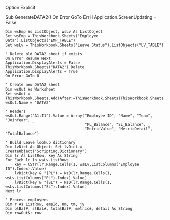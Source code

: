 Option Explicit

Sub GenerateDATA2()
    On Error GoTo ErrH
    Application.ScreenUpdating = False
    
    Dim wsEmp As ListObject, wsLv As ListObject
    Set wsEmp = ThisWorkbook.Sheets("Employee Data").ListObjects("EMP_TABLE")
    Set wsLv = ThisWorkbook.Sheets("Leave Status").ListObjects("LV_TABLE")
    
    ' Delete old DATA2 sheet if exists
    On Error Resume Next
    Application.DisplayAlerts = False
    ThisWorkbook.Sheets("DATA2").Delete
    Application.DisplayAlerts = True
    On Error GoTo 0
    
    ' Create new DATA2 sheet
    Dim wsOut As Worksheet
    Set wsOut = ThisWorkbook.Sheets.Add(After:=ThisWorkbook.Sheets(ThisWorkbook.Sheets.Count))
    wsOut.Name = "DATA2"
    
    ' Headers
    wsOut.Range("A1:I1").Value = Array("Employee ID", "Name", "Team", "JoinYear", _
                                       "PL_Balance", "SL_Balance", _
                                       "MetricValue", "MetricDetail", "TotalBalance")
    
    ' Build Leave lookup dictionary
    Dim lvDict As Object: Set lvDict = CreateObject("Scripting.Dictionary")
    Dim lr As ListRow, key As String
    For Each lr In wsLv.ListRows
        key = CStr(lr.Range.Cells(1, wsLv.ListColumns("Employee ID").Index).Value)
        lvDict(key & "|PL") = NzD(lr.Range.Cells(1, wsLv.ListColumns("PL").Index).Value)
        lvDict(key & "|SL") = NzD(lr.Range.Cells(1, wsLv.ListColumns("SL").Index).Value)
    Next lr
    
    ' Process employees
    Dim r As ListRow, empId, nm, tm, jy
    Dim plBal#, slBal#, totalBal#, metric#, detail As String
    Dim rowOut&: row
